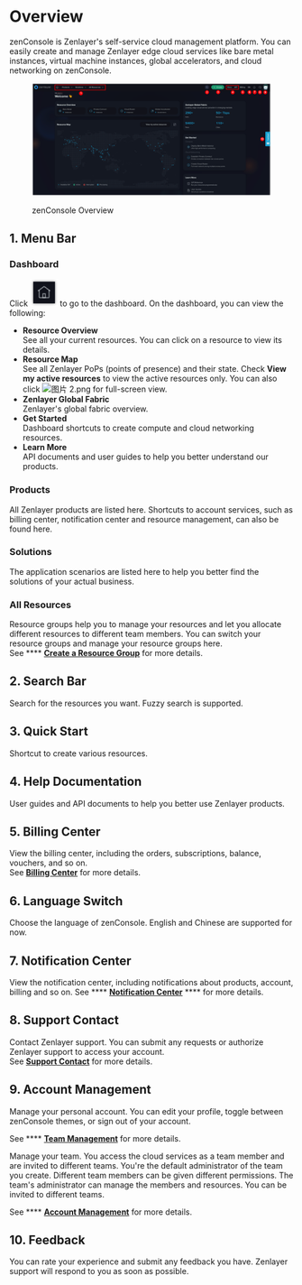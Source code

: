 # Overview

zenConsole is Zenlayer's self-service cloud management platform. You can easily create and manage Zenlayer edge cloud services like bare metal instances, virtual machine instances, global accelerators, and cloud networking on zenConsole.

<figure><img src="../.gitbook/assets/zenConsole Overview.png" alt=""><figcaption><p>zenConsole Overview</p></figcaption></figure>

## 1. Menu Bar

### Dashboard

Click <img src="../.gitbook/assets/icon_dashboard.png" alt="" data-size="line"> to go to the dashboard. On the dashboard, you can view the following:

* **Resource Overview**\
  See all your current resources. You can click on a resource to view its details.
* **Resource Map**\
  See all Zenlayer PoPs (points of presence) and their state. Check **View my active resources** to view the active resources only. You can also click <img src="https://support.zenlayer.com/servlet/rtaImage?eid=ka06S0000019MTM&#x26;feoid=00N3h00000EQw1z&#x26;refid=0EM6S000005LSLD" alt="图片 2.png" data-size="line"> for full-screen view.
* **Zenlayer Global Fabric**\
  Zenlayer's global fabric overview.
* **Get Started**\
  Dashboard shortcuts to create compute and cloud networking resources.
* **Learn More**\
  API documents and user guides to help you better understand our products.

### Products

All Zenlayer products are listed here. Shortcuts to account services, such as billing center, notification center and resource management, can also be found here.&#x20;

### Solutions

The application scenarios are listed here to help you better find the solutions of your actual business.

### All Resources

Resource groups help you to manage your resources and let you allocate different resources to different team members. You can switch your resource groups and manage your resource groups here.\
See **** [**Create a Resource Group**](team-management/create-a-resource-group.md) for more details.



## 2. Search Bar

Search for the resources you want. Fuzzy search is supported.



## 3. Quick Start

Shortcut to create various resources.



## 4. Help Documentation

User guides and API documents to help you better use Zenlayer products.



## 5. Billing Center

View the billing center, including the orders, subscriptions, balance, vouchers, and so on. \
See [**Billing Center**](billing-center/) for more details.



## 6. Language Switch

Choose the language of zenConsole. English and Chinese are supported for now.



## 7. Notification Center

View the notification center, including notifications about products, account, billing and so on. See **** [**Notification Center**](notification-center.md) **** for more details.



## 8. Support Contact

Contact Zenlayer support. You can submit any requests or authorize Zenlayer support to access your account.\
See [**Support Contact**](support-contact.md) for more details.



## 9. Account Management

Manage your personal account. You can edit your profile, toggle between zenConsole themes, or sign out of your account.&#x20;

See **** [**Team Management**](team-management/) for more details.

Manage your team. You access the cloud services as a team member and are invited to different teams. You're the default administrator of the team you create. Different team members can be given different permissions. The team's administrator can manage the members and resources. You can be invited to different teams.&#x20;

See **** [**Account Management**](account-management/) for more details.



## 10. Feedback

You can rate your experience and submit any feedback you have. Zenlayer support will respond to you as soon as possible.


